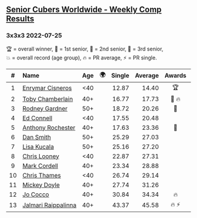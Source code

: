 <style>table {white-space: nowrap;}</style>
<link rel="stylesheet" type="text/css" href="/scw-comp/css/flags.css" />

## [Senior Cubers Worldwide - Weekly Comp Results](/scw-comp/results/)
### 3x3x3 2022-07-25

<span style="white-space: nowrap;">🏆 = overall winner</span>, <span style="white-space: nowrap;">🥇 = 1st senior</span>, <span style="white-space: nowrap;">🥈 = 2nd senior</span>, <span style="white-space: nowrap;">🥉 = 3rd senior</span>, <span style="white-space: nowrap;">💥 = overall record (age group)</span>, <span style="white-space: nowrap;">🔥 = PR average</span>, <span style="white-space: nowrap;">⚡ = PR single</span>.

| # | Name | Age | 🌍 | Single | Average | Awards | Solve 1 | Solve 2 | Solve 3 | Solve 4 | Solve 5 | Video |
| :--: | :-- | :--: | :--: | --: | --: | :--: | --: | --: | --: | --: | --: | :-- |
| 1 | [Enrymar Cisneros](../../persons/enrymar_cisneros/333.md) | <40 | <i class="flag flag-VE" /> | 12.87 | 14.40 | 🏆 | 14.12 | 18.64 | 14.72 | 14.36 | 12.87 | [Desktop](https://www.facebook.com/events/735191414262810/permalink/743726480075970) / [Mobile](https://m.facebook.com/events/735191414262810?view=permalink&id=743726480075970) |
| 2 | [Toby Chamberlain](../../persons/toby_chamberlain/333.md) | 40+ | <i class="flag flag-AU" /> | 16.77 | 17.73 | 🥇 🔥 | 16.77 | 17.24 | 16.93 | 43.14 | 19.02 | [Desktop](https://www.facebook.com/520891933/videos/5089007474541942) / [Mobile](https://m.facebook.com/520891933/videos/5089007474541942) |
| 3 | [Rodney Gardner](../../persons/rodney_gardner/333.md) | 50+ | <i class="flag flag-US" /> | 18.72 | 20.26 | 🥈 | 20.93 | 26.07 | 20.24 | 18.72 | 19.61 | [Desktop](https://www.facebook.com/events/735191414262810/permalink/741729743608977) / [Mobile](https://m.facebook.com/events/735191414262810?view=permalink&id=741729743608977) |
| 4 | [Ed Connell](../../persons/ed_connell/333.md) | <40 | <i class="flag flag-IE" /> | 17.55 | 20.48 |  | 28.15 | 23.23 | 19.50 | 18.71 | 17.55 | [Desktop](https://www.facebook.com/events/735191414262810/permalink/738730220575596) / [Mobile](https://m.facebook.com/events/735191414262810?view=permalink&id=738730220575596) |
| 5 | [Anthony Rochester](../../persons/anthony_rochester/333.md) | 40+ | <i class="flag flag-AU" /> | 17.63 | 23.36 | 🥉 | 25.89 | 21.17 | 17.63 | 24.15 | 24.75 | [Desktop](https://www.facebook.com/events/735191414262810/permalink/738997147215570) / [Mobile](https://m.facebook.com/events/735191414262810?view=permalink&id=738997147215570) |
| 6 | [Dan Smith](../../persons/dan_smith/333.md) | 50+ | <i class="flag flag-US" /> | 25.29 | 27.03 |  | 28.01 | 27.42 | 25.65 | 25.29 | 28.61 | [Desktop](https://www.facebook.com/events/735191414262810/permalink/742305443551407) / [Mobile](https://m.facebook.com/events/735191414262810?view=permalink&id=742305443551407) |
| 7 | [Lisa Kucala](../../persons/lisa_kucala/333.md) | 50+ | <i class="flag flag-US" /> | 25.16 | 27.20 |  | 25.16 | 31.75 | 27.33 | 27.64 | 26.62 | [Desktop](https://www.facebook.com/events/735191414262810/permalink/742390433542908) / [Mobile](https://m.facebook.com/events/735191414262810?view=permalink&id=742390433542908) |
| 8 | [Chris Looney](../../persons/chris_looney/333.md) | <40 | <i class="flag flag-US" /> | 22.87 | 27.31 |  | 22.87 | 34.21 | 23.83 | 30.66 | 27.45 | [Desktop](https://www.facebook.com/chris.looney/videos/1202987520283776) / [Mobile](https://m.facebook.com/chris.looney/videos/1202987520283776) |
| 9 | [Mark Cordell](../../persons/mark_cordell/333.md) | 40+ | <i class="flag flag-US" /> | 23.34 | 28.88 |  | DNF | 23.90 | 37.48 | 23.34 | 25.26 | [Desktop](https://www.facebook.com/events/735191414262810/permalink/743809810067637) / [Mobile](https://m.facebook.com/events/735191414262810?view=permalink&id=743809810067637) |
| 10 | [Chris Thames](../../persons/chris_thames/333.md) | <40 | <i class="flag flag-US" /> | 26.74 | 29.14 |  | 26.74 | 28.80 | 29.83 | 29.17 | 29.45 | [Desktop](https://www.facebook.com/events/735191414262810/permalink/742937153488236) / [Mobile](https://m.facebook.com/events/735191414262810?view=permalink&id=742937153488236) |
| 11 | [Mickey Doyle](../../persons/mickey_doyle/333.md) | 40+ | <i class="flag flag-US" /> | 27.74 | 31.26 |  | 32.56 | 27.74 | 33.27 | 32.09 | 29.13 | [Desktop](https://www.facebook.com/events/735191414262810/permalink/743572776758007) / [Mobile](https://m.facebook.com/events/735191414262810?view=permalink&id=743572776758007) |
| 12 | [Jo Cocco](../../persons/jo_cocco/333.md) | 40+ | <i class="flag flag-GB" /> | 30.84 | 34.34 | 🔥 | 36.97 | 36.13 | 30.84 | 34.37 | 32.51 | [Desktop](https://www.facebook.com/JoCocco/videos/740377283893038) / [Mobile](https://m.facebook.com/JoCocco/videos/740377283893038) |
| 13 | [Jalmari Raippalinna](../../persons/jalmari_raippalinna/333.md) | 40+ | <i class="flag flag-FI" /> | 43.37 | 45.58 | 🔥 ⚡ | 43.37 | 44.33 | 44.41 | 58.45 | 48.00 | [Desktop](https://www.facebook.com/777503024/videos/581173637075091) / [Mobile](https://m.facebook.com/777503024/videos/581173637075091) |

<!-- Global site tag (gtag.js) - Google Analytics -->
<script async src="https://www.googletagmanager.com/gtag/js?id=UA-86348435-3"></script>
<script>window.dataLayer = window.dataLayer || []; function gtag() {dataLayer.push(arguments);} gtag('js', new Date()); gtag('config', 'UA-86348435-3');</script>
